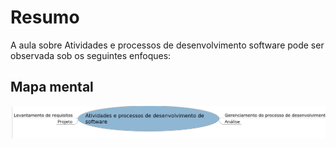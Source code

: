 # Resumo

A aula sobre Atividades e processos de desenvolvimento software pode ser observada sob os seguintes enfoques:

## Mapa mental

![Mapa mental da aula](../../../../../images/ES4_1.png)